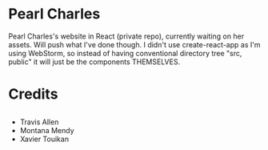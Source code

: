# Pearl Charles 
Pearl Charles's website in React (private repo), currently waiting on her assets. Will push what I've done though. I didn't use create-react-app as I'm using WebStorm, so instead of having conventional directory tree "src, public" it will just be the components THEMSELVES. 

# Credits 

## 
* Travis Allen
* Montana Mendy
* Xavier Touikan 
